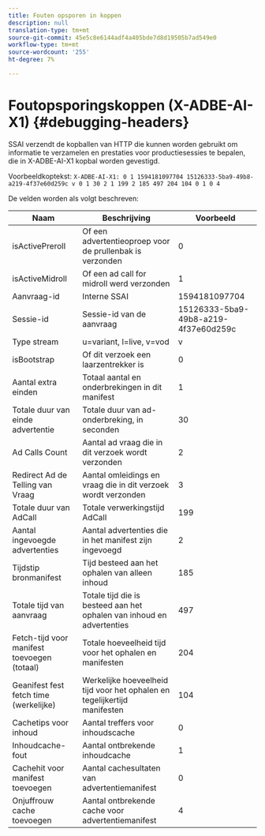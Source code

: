 ```yaml
---
title: Fouten opsporen in koppen
description: null
translation-type: tm+mt
source-git-commit: 45e5c8e6144adf4a405bde7d8d19505b7ad549e0
workflow-type: tm+mt
source-wordcount: '255'
ht-degree: 7%

---
```



# Foutopsporingskoppen (X-ADBE-AI-X1) {#debugging-headers}

SSAI verzendt de kopballen van HTTP die kunnen worden gebruikt om informatie te verzamelen en prestaties voor productiesessies te bepalen, die in X-ADBE-AI-X1 kopbal worden gevestigd.

Voorbeeldkoptekst:
`X-ADBE-AI-X1: 0 1 1594181097704 15126333-5ba9-49b8-a219-4f37e60d259c v 0 1 30 2 1 199 2 185 497 204 104 0 1 0 4`

De velden worden als volgt beschreven:

| Naam | Beschrijving | Voorbeeld |
|--- |--- |--- |
| isActivePreroll | Of een advertentieoproep voor de prullenbak is verzonden | 0 |
| isActiveMidroll | Of een ad call for midroll werd verzonden | 1 |
| Aanvraag-id | Interne SSAI | 1594181097704 |
| Sessie-id | Sessie-id van de aanvraag | 15126333-5ba9-49b8-a219-4f37e60d259c |
| Type stream | u=variant, l=live, v=vod | v |
| isBootstrap | Of dit verzoek een laarzentrekker is | 0 |
| Aantal extra einden | Totaal aantal en onderbrekingen in dit manifest | 1 |
| Totale duur van einde advertentie | Totale duur van ad-onderbreking, in seconden | 30 |
| Ad Calls Count | Aantal ad vraag die in dit verzoek wordt verzonden | 2 |
| Redirect Ad de Telling van Vraag | Aantal omleidings en vraag die in dit verzoek wordt verzonden | 3 |
| Totale duur van AdCall | Totale verwerkingstijd AdCall | 199 |
| Aantal ingevoegde advertenties | Aantal advertenties die in het manifest zijn ingevoegd | 2 |
| Tijdstip bronmanifest | Tijd besteed aan het ophalen van alleen inhoud | 185 |
| Totale tijd van aanvraag | Totale tijd die is besteed aan het ophalen van inhoud en advertenties | 497 |
| Fetch-tijd voor manifest toevoegen (totaal) | Totale hoeveelheid tijd voor het ophalen en manifesten | 204 |
| Geanifest fest fetch time (werkelijke) | Werkelijke hoeveelheid tijd voor het ophalen en tegelijkertijd manifesten | 104 |
| Cachetips voor inhoud | Aantal treffers voor inhoudscache | 0 |
| Inhoudcache-fout | Aantal ontbrekende inhoudcache | 1 |
| Cachehit voor manifest toevoegen | Aantal cachesultaten van advertentiemanifest | 0 |
| Onjuffrouw cache toevoegen | Aantal ontbrekende cache voor advertentiemanifest | 4 |